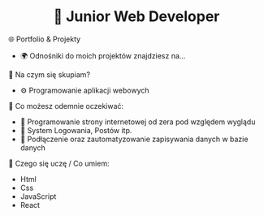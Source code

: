 <h1 align="center">🚀 Junior Web Developer</h1>

🌐 Portfolio & Projekty
- 🌍 Odnośniki do moich projektów znajdziesz na...

🎯 Na czym się skupiam?
- ⚙️ Programowanie aplikacji webowych

👀 Co możesz odemnie oczekiwać:
- 🧬 Programowanie strony internetowej od zera pod względem wyglądu
- 🔧 System Logowania, Postów itp.
- 🧩 Podłączenie oraz zautomatyzowanie zapisywania danych w bazie danych

🚀 Czego się uczę / Co umiem:
- Html
- Css
- JavaScript
- React

